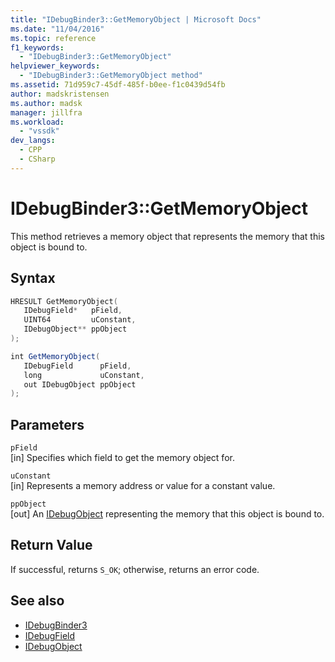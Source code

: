 ```yaml
---
title: "IDebugBinder3::GetMemoryObject | Microsoft Docs"
ms.date: "11/04/2016"
ms.topic: reference
f1_keywords:
  - "IDebugBinder3::GetMemoryObject"
helpviewer_keywords:
  - "IDebugBinder3::GetMemoryObject method"
ms.assetid: 71d959c7-45df-485f-b0ee-f1c0439d54fb
author: madskristensen
ms.author: madsk
manager: jillfra
ms.workload:
  - "vssdk"
dev_langs:
  - CPP
  - CSharp
---
```

# IDebugBinder3::GetMemoryObject
This method retrieves a memory object that represents the memory that this object is bound to.

## Syntax

```cpp
HRESULT GetMemoryObject(
   IDebugField*   pField,
   UINT64         uConstant,
   IDebugObject** ppObject
);
```

```csharp
int GetMemoryObject(
   IDebugField      pField,
   long             uConstant,
   out IDebugObject ppObject
);
```

## Parameters
`pField`\
[in] Specifies which field to get the memory object for.

`uConstant`\
[in] Represents a memory address or value for a constant value.

`ppObject`\
[out] An [IDebugObject](../../../extensibility/debugger/reference/idebugobject.md) representing the memory that this object is bound to.

## Return Value
 If successful, returns `S_OK`; otherwise, returns an error code.

## See also
- [IDebugBinder3](../../../extensibility/debugger/reference/idebugbinder3.md)
- [IDebugField](../../../extensibility/debugger/reference/idebugfield.md)
- [IDebugObject](../../../extensibility/debugger/reference/idebugobject.md)
